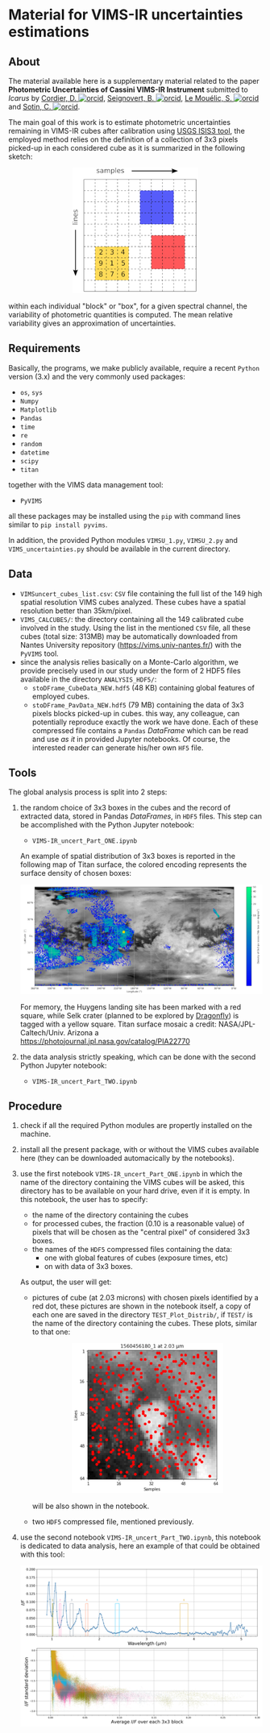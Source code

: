 # Material for VIMS-IR uncertainties estimations

## About
The material available here is a supplementary material related to the paper
**Photometric Uncertainties of Cassini VIMS-IR Instrument** submitted to _Icarus_ by
[Cordier, D. ![orcid](https://info.orcid.org/wp-content/uploads/2019/11/orcid_16x16.png)](https://orcid.org/0000-0003-4515-6271),
[Seignovert, B. ![orcid](https://info.orcid.org/wp-content/uploads/2019/11/orcid_16x16.png)](https://orcid.org/0000-0001-6533-275X),
[Le Mouélic, S. ![orcid](https://info.orcid.org/wp-content/uploads/2019/11/orcid_16x16.png)](https://orcid.org/0000-0003-3947-1072) and
[Sotin, C. ![orcid](https://info.orcid.org/wp-content/uploads/2019/11/orcid_16x16.png)](https://orcid.org/0000-0003-3947-1072).

The main goal of this work is to estimate photometric uncertainties remaining in VIMS-IR cubes after calibration using
[USGS ISIS3 tool](https://isis.astrogeology.usgs.gov), the employed method relies on the definition of a collection of
3x3 pixels picked-up in each considered cube as it is summarized in the following sketch:

<center>
<img src="fig/scheme_VIMS_CUBE_SMALL.png">
</center>

within each individual "block" or "box", for a given spectral channel, the variability of photometric quantities is computed. 
The mean relative variability gives an approximation of uncertainties.

## Requirements
Basically, the programs, we make publicly available, require a recent `Python` version (3.x) and the very commonly used packages:
 - `os`, `sys`
 - `Numpy`
 - `Matplotlib`
 - `Pandas`
 - `time`
 - `re`
 - `random`
 - `datetime`
 - `scipy`
 - `titan`

together with the VIMS data management tool:
 - `PyVIMS` 
 
all these packages may be installed using the `pip` with command lines similar to `pip install pyvims`.

In addition, the provided Python modules `VIMSU_1.py`, `VIMSU_2.py` and `VIMS_uncertainties.py` should be available in the current
directory.

## Data
 - `VIMSuncert_cubes_list.csv`: `CSV` file containing the full list of the 149 high spatial resolution VIMS cubes analyzed.
    These cubes have a spatial resolution better than 35km/pixel.
 - `VIMS_CALCUBES/`: the directory containing all the 149 calibrated cube involved in the study. Using the list in the 
   mentioned `CSV` file, all these cubes (total size: 313MB) may be automatically downloaded from Nantes University
   repository (https://vims.univ-nantes.fr/) with the `PyVIMS` tool.
 - since the analysis relies basically on a Monte-Carlo algorithm, we provide precisely used in our study under the
   form of 2 HDF5 files available in the directory `ANALYSIS_HDF5/`:
   - `stoDFrame_CubeData_NEW.hdf5` (48 KB) containing global features of employed cubes.
   - `stoDFrame_PavData_NEW.hdf5` (79 MB) containing the data of 3x3 pixels blocks picked-up in cubes.
   this way, any colleague, can potentially reproduce exactly the work we have done. Each of these compressed file contains
   a `Pandas` *DataFrame* which can be read and use *as it* in provided Jupyter notebooks. Of course, the interested reader
   can generate his/her own `HF5` file.
   
## Tools
The global analysis process is split into 2 steps:
 1. the random choice of 3x3 boxes in the cubes and the record of extracted data, stored in Pandas *DataFrames*, in
    `HDF5` files. This step can be accomplished with the Python Jupyter notebook:
    - `VIMS-IR_uncert_Part_ONE.ipynb`
    
    An example of spatial distribution of 3x3 boxes is reported in the following map of Titan surface, the colored
    encoding represents the surface density of chosen boxes:
    <center>
    <img src="fig/distri_map_boxes.png">
    </center>
    
    For memory, the Huygens landing site has been marked with a red square, while Selk crater
    (planned to be explored by [Dragonfly](https://dragonfly.jhuapl.edu)) is tagged with a yellow square. 
    Titan surface mosaic a credit: NASA/JPL-Caltech/Univ. Arizona
    a https://photojournal.jpl.nasa.gov/catalog/PIA22770

 2. the data analysis strictly speaking, which can be done with the second Python Jupyter notebook:
    - `VIMS-IR_uncert_Part_TWO.ipynb`

## Procedure

 1. check if all the required Python modules are propertly installed on the machine.
 2. install all the present package, with or without the VIMS cubes available here (they can be downloaded automacically by
    the notebooks).
 3. use the first notebook `VIMS-IR_uncert_Part_ONE.ipynb` in which the name of the directory containing the VIMS cubes
    will be asked, this directory has to be available on your hard drive, even if it is empty. In this notebook, the user has
    to specify:
    - the name of the directory containing the cubes
    - for processed cubes, the fraction (0.10 is a reasonable value) of pixels that will be chosen as the "central pixel" of 
      considered 3x3 boxes.
    - the names of the `HDF5` compressed files containing the data:
      - one with global features of cubes (exposure times, etc)
      - on with data of 3x3 boxes.
      
    As output, the user will get:
    - pictures of cube (at 2.03 microns) with chosen pixels identified by a red dot, these pictures are shown in the 
      notebook itself, a copy of each one are saved in the directory `TEST_Plot_Distrib/`, if `TEST/` is the name of the 
      directory containing the cubes. These plots, similar to that one:
      
      <center>
      <img src="fig/ex_chosen_pixels_1757669180_1.png">
      </center>
      
      will be also shown in the notebook.
    - two `HDF5` compressed file, mentioned previously.
 4. use the second notebook `VIMS-IR_uncert_Part_TWO.ipynb`, this notebook is dedicated to data analysis, here an example
    of that could be obtained with this tool:
    
    <center>
    <img src="fig/fig_DIsF_IsFaverage.png">
    </center>
    
